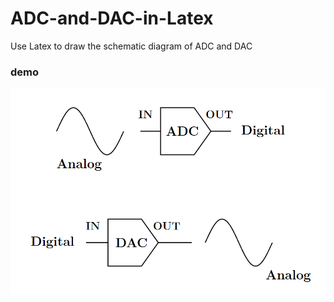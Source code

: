 # ADC-and-DAC-in-Latex
Use Latex to draw the schematic diagram of ADC and DAC

### demo
<img src="https://raw.githubusercontent.com/TONYWU115/ADC-and-DAC-in-Latex/refs/heads/main/demo.png">
